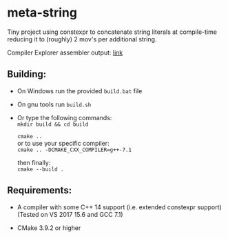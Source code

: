 # meta-string

Tiny project using constexpr to concatenate string literals at compile-time reducing it to (roughly) 2 mov's per additional string.  
   
Compiler Explorer assembler output: [link](https://godbolt.org/#z:OYLghAFBqd5QCxAYwPYBMCmBRdBLAF1QCcAaPECAKxAEZSAbAQwDtRkBSAJgCFufSAZ1QBXYskwgA5NwDMeFsgYisAag6yAwskEF8qDdg4AGAIJyFSlZnVa8qXcUxMAtoZPmzAei8BafwGBQcEhoWHhEZEeBJguAA7MMbaauuggIIJ4AF6YAPoEqgDKAFruZkpMgoKquYUExArAADKEmMRMDB4cAOx8ZqqqyAhMxKouuSPtAJ4cAKw8JXMAIrYrPXzdSxp9nqZxIgBGDHjIIB4DaCy6mAAecaO19Y0tMe0MEJe6g8OjENwAbMdXh0AJRzBalWZLMH9dS9c4DVQAMxIqggqXSmRy%2BVUeFWqmM21xySKpVkPHUvH4eBhpkRcJ29IG40mTBm8zwy3xQLaHXBnKh2wRAx6W1hoq6sJi8USNg0KT0mOyeQKTRKpFUGIyypxACVFrIjLDPjE7g86g02C9ee9hYNUFcCo9Lc1Wm95WqyUYuP9NfR7Y6ahbnm6%2BVp9V6AZquLSRfDYRcHV8tViVaoGAhBNgWOh8Z7VL5VLQiYifKoAHI8EAF2iqIiqJwuVAANxsLBEDAYdbaLgUTCIxDtKN%2BKZ1BTxGhWhPJxPl6cz2fQRP41NjiPWduZE2I035XMnfr3gvJdolZiHqPRiu12PH%2BOnFInWlUEeXVN4NNP8bpTJZO7Z4IZlmOaUo%2B%2B6yCsghcEeWwngmcJij%2BZ67Imjq3Pc3wjKoqBxLyA7gssV5pDeaY0gGXwsKgtwSHEBAIhu8FOAQYgsGiT6aKSIK2AAYmM267hyXLVg%2B9GbJKP4muhoyjremrKhAXEmqolHUZgtEMg2mDMcQrEQCUqhgGAB7GFxGi8fpha1sJy5ieexpJqaGFKUMIwAFSDLkjgKeRBQqTcNEFOsmnaaxf67jOyESnBuw%2BJEcXxQliWhNEsQJP2cpaDJablv6WU4uW0GGh4klmqoTAiEQHg4XhJD8B8DlBk8Vqhp0Wg5e4Pp%2BhqSnOiGwKtZoBUdb6UFrr4hiNS61rum1tb8BWXAFkWZTmN%2BAxMSxk19Ta8o5aBC1LcWhrorlMZCuetkxX4SU3bdd0BB4ZZLJg6AiMgBD2KxCCYAwuGjEiIiKB9DrIqiACyhQAGocR8zBVN2MrpaoWCve9n2ah9nZjHgVSNLS0ppUk8p5QUBpGqYJUYeVlVmMGzX9fVgYub8AI8m8YLzIsUJceNhpbfTO1aGTXRrcFm29QLM2aGTEBs6C52rYhj3Xfdqtq%2BEHgKHRZguEwCgKSLjI%2BVJZUVagfr4nTroM9wXAABI/QwqAarbYLRah1yldT5tQZbTXWzafxcFwADqJAMOghmuwrHuOaM3uarIftTS1QeLRATDAHrLBgsHbs7AilPx2bmqaCDB6CHNvDRvtgiyDHGPEWgFXJHOghlywAB0yCefUBvRQiG06QSCuRd4Kvq5PU8eFIIKMNIsxSKQLDSMYS%2BoNImgrtXwhiBIlKyLQS8EKvs9zwA1iAsgACyd7QAAcN%2ByAAnM/9/X/83T/K/1/z1I19LxcHQYwxhl6n1IBvKQS9BAgFASfKQa855wFgEgNA8Q8AMDaOQSgaC4gYLaCAYA3RZCkCRBg14MCIC5GocYSgc8DjgIOH2YgUxpBH1IGglwmAWAEAAPIsAYKwhBS8sC6zYJg8B%2BAnBo1bDA4RpBbiYGQBVSQUh2Fax%2BuAqgABHEQbQhGyE7lwO%2BS9MFsAIEgeg9xMDNl4QcKgSiT5UJoZQLEWRMG0FmMYa%2B3Rn4gO6MYQ%2BXBKCAywGQlgL1KCYOANwtIkBZikFAWos%2BII55mOABYugpBrG2PsY4yg1Dci0OoAART0Sw2QXBaDGHvs/f4xguC%2BNmC/a%2Bsxn7EKqZQfAgg0pCNnkIbI7jMCeO8b4/xgTaDBIgKEzA4TImy0wDEnM8AElJKPqk1JjBuEZMsZsp4QDklpNYOwbeAhjgHBgZAOeOFgZXGkL4VIk5ODvh4LQboBZeFcGgaIcQkhaBpIXkvFe8jIE3Hvv8Xw/xr6qGAMgZAqhuidyThAXAhBURyH9GXdBmDRgYq4lvF5x9T6bO%2BkwLAxA6GkEvlwZ%2BndfFcHvrMe%2BtBaCyGac/YOCSGDSAAaQIB1TQHArXhA6Q0DYGkHgYg0gyDEAgFEAQfYBBsH1WxQQ%2BgL00UUv%2BX/ReYCQXSAxaoAA7oQBAqgwUQqhTCuFCKkVEuEZsy%2Bsh/idwabIAJtA/FvMfsyv%2BvKhXr1FUIcVkqz5/y%2BXq4VkD7WILnq2YgmQHQgGvkAA%3D%3D%3D)

## Building:
+ On Windows run the provided `build.bat` file  
   
+ On gnu tools run `build.sh`  
   
+ Or type the following commands:  
   `mkdir build && cd build`  
   
   `cmake ..`  
     or to use your specific compiler:  
   `cmake .. -DCMAKE_CXX_COMPILER=g++-7.1`  
   
   then finally:  
   `cmake --build .`  

## Requirements:
+ A compiler with some C++ 14 support (i.e. extended constexpr support)  
    (Tested on VS 2017 15.6 and GCC 7.1) 

+ CMake 3.9.2 or higher
